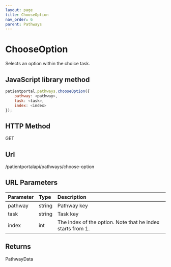 ```yaml
---
layout: page
title: ChooseOption
nav_order: 6
parent: Pathways
---
```


# ChooseOption

Selects an option within the choice task.

## JavaScript library method

```javascript
patientportal.pathways.chooseOption({
    pathway: <pathway>,
    task: <task>,
    index: <index>
});
```

## HTTP Method

GET

## ****Url****

/patientportalapi/pathways/choose-option

## URL Parameters

| Parameter | Type   | Description                                                 |
|:----------|:-------|:------------------------------------------------------------|
| pathway | string | Pathway key |
| task | string | Task key |
| index | int | The index of the option. Note that he index starts from 1. |

## Returns

PathwayData
